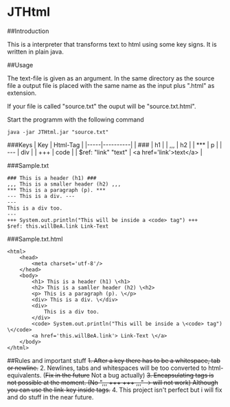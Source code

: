 # JTHtml
##Introduction

This is a interpreter that transforms text to html using some key signs.
It is written in plain java.

##Usage

The text-file is given as an argument. In the same directory as the source file
a output file is placed with the same name as the input plus ".html" as extension.

If your file is called "source.txt" the ouput will be "source.txt.html".

Start the programm with the following command
```
java -jar JTHtml.jar "source.txt"
```

###Keys
| Key | Html-Tag |
|-----|----------|
| ### | h1 |
| ,,, | h2 |
| *** | p |
| \-\-\- | div |
| +++ | code |
| $ref: "link" "text" | \<a href='link'>text\</a> |

###Sample.txt
```
### This is a header (h1) ###
,,, This is a smaller header (h2) ,,,
*** This is a paragraph (p). ***
--- This is a div. ---
---
This is a div too.
---
+++ System.out.println("This will be inside a <code> tag") +++
$ref: this.willBeA.link Link-Text
```

###Sample.txt.html
```
<html>
	<head>
		<meta charset='utf-8'/>
	</head>
	<body>
		<h1> This is a header (h1) \<h1>
		<h2> This is a samller header (h2) \<h2>
		<p> This is a paragraph (p). \</p>
		<div> This is a div. \</div>
		<div>
			This is a div too.
		</div>
		<code> System.out.println("This will be inside a \<code> tag") \</code>
		<a href='this.willBeA.link'> Link-Text \</a>
	</body>
</html>
```
##Rules and important stuff
~~1. After a key there has to be a whitespace, tab or newline.~~
2. Newlines, tabs and whitespaces will be too converted to html-equivalents.
   (~~Fix in the future~~ Not a bug actually)
~~3. Encapsulating tags is not possible at the moment. (No ",,, +++ +++ ,,," -> will not work)
   Although you can use the link-key inside tags.~~
4. This project isn't perfect but i will fix and do stuff in the near future.


